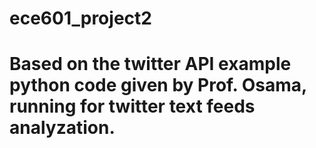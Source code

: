 # ece601_project2
# Based on the twitter API example python code given by Prof. Osama, running for twitter text feeds analyzation.
